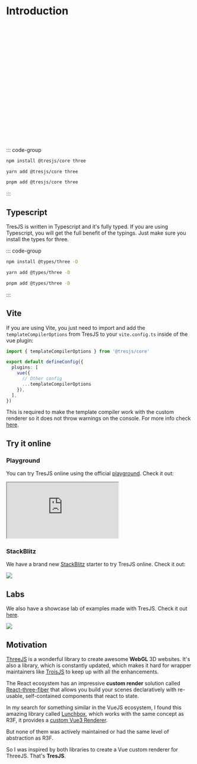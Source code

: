 # Introduction

<ClientOnly>
    <div style="aspect-ratio: 16/9; height: auto; margin: 2rem 0; border-radius: 8px; overflow:hidden;">
      <FirstScene />
    </div>
</ClientOnly>

::: code-group

```bash [npm]
npm install @tresjs/core three
```

```bash [yarn]
yarn add @tresjs/core three
```

```bash [pnpm]
pnpm add @tresjs/core three
```

:::

## Typescript

TresJS is written in Typescript and it's fully typed. If you are using Typescript, you will get the full benefit of the typings. Just make sure you install the types for three.

::: code-group

```bash [npm]
npm install @types/three -D
```

```bash [yarn]
yarn add @types/three -D
```

```bash [pnpm]
pnpm add @types/three -D
```

:::

## Vite

If you are using Vite, you just need to import and add the `templateCompilerOptions` from TresJS to your `vite.config.ts` inside of the vue plugin:

```ts
import { templateCompilerOptions } from '@tresjs/core'

export default defineConfig({
  plugins: [
    vue({
      // Other config
      ...templateCompilerOptions
    }),
  ],
})
```

This is required to make the template compiler work with the custom renderer so it does not throw warnings on the console. For more info check [here](/guide/troubleshooting.html).

## Try it online

### Playground

You can try TresJS online using the official [playground](https://play.tresjs.org/). Check it out:

<iframe src="https://play.tresjs.org/" class="w-full rounded shadow-lg outline-none border-none aspect-4/3"></iframe>

### StackBlitz

We have a brand new [StackBlitz](https://stackblitz.com/) starter to try TresJS online. Check it out:

![](/stackblitz-starter.png)

## Labs

We also have a showcase lab of examples made with TresJS. Check it out [here](https://lab.tresjs.org/).

![](/tresjs-lab.png)

## Motivation

[ThreeJS](https://threejs.org/) is a wonderful library to create awesome **WebGL** 3D websites. It's also a library, which is constantly updated, which makes it hard for wrapper maintainers like [TroisJS](https://troisjs.github.io/) to keep up with all the enhancements.

The React ecosystem has an impressive **custom render** solution called [React-three-fiber](https://docs.pmnd.rs/react-three-fiber) that allows you build your scenes declaratively with re-usable, self-contained components that react to state.

In my search for something similar in the VueJS ecosystem, I found this amazing library called [Lunchbox](https://github.com/breakfast-studio/lunchboxjs), which works with the same concept as R3F, it provides a [custom Vue3 Renderer](https://vuejs.org/api/custom-renderer.html).

But none of them was actively maintained or had the same level of abstraction as R3F.

So I was inspired by both libraries to create a Vue custom renderer for ThreeJS. That's **TresJS**.
